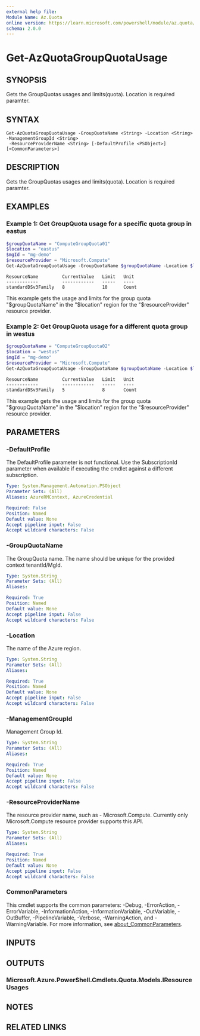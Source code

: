 ```yaml
---
external help file:
Module Name: Az.Quota
online version: https://learn.microsoft.com/powershell/module/az.quota/get-azquotagroupquotausage
schema: 2.0.0
---
```


# Get-AzQuotaGroupQuotaUsage

## SYNOPSIS
Gets the GroupQuotas usages and limits(quota).
Location is required paramter.

## SYNTAX

```
Get-AzQuotaGroupQuotaUsage -GroupQuotaName <String> -Location <String> -ManagementGroupId <String>
 -ResourceProviderName <String> [-DefaultProfile <PSObject>] [<CommonParameters>]
```

## DESCRIPTION
Gets the GroupQuotas usages and limits(quota).
Location is required paramter.

## EXAMPLES


### Example 1: Get GroupQuota usage for a specific quota group in eastus
```powershell
$groupQuotaName = "ComputeGroupQuota01"
$location = "eastus"
$mgId = "mg-demo"
$resourceProvider = "Microsoft.Compute"
Get-AzQuotaGroupQuotaUsage -GroupQuotaName $groupQuotaName -Location $location -ManagementGroupId $mgId -ResourceProviderName $resourceProvider
```

```output
ResourceName         CurrentValue   Limit   Unit
------------         ------------   -----   ----
standardDSv3Family   8              10      Count
```

This example gets the usage and limits for the group quota "$groupQuotaName" in the "$location" region for the "$resourceProvider" resource provider.

### Example 2: Get GroupQuota usage for a different quota group in westus
```powershell
$groupQuotaName = "ComputeGroupQuota02"
$location = "westus"
$mgId = "mg-demo"
$resourceProvider = "Microsoft.Compute"
Get-AzQuotaGroupQuotaUsage -GroupQuotaName $groupQuotaName -Location $location -ManagementGroupId $mgId -ResourceProviderName $resourceProvider
```

```output
ResourceName         CurrentValue   Limit   Unit
------------         ------------   -----   ----
standardDSv3Family   5              8       Count
```

This example gets the usage and limits for the group quota "$groupQuotaName" in the "$location" region for the "$resourceProvider" resource provider.

## PARAMETERS

### -DefaultProfile
The DefaultProfile parameter is not functional.
Use the SubscriptionId parameter when available if executing the cmdlet against a different subscription.

```yaml
Type: System.Management.Automation.PSObject
Parameter Sets: (All)
Aliases: AzureRMContext, AzureCredential

Required: False
Position: Named
Default value: None
Accept pipeline input: False
Accept wildcard characters: False
```

### -GroupQuotaName
The GroupQuota name.
The name should be unique for the provided context tenantId/MgId.

```yaml
Type: System.String
Parameter Sets: (All)
Aliases:

Required: True
Position: Named
Default value: None
Accept pipeline input: False
Accept wildcard characters: False
```

### -Location
The name of the Azure region.

```yaml
Type: System.String
Parameter Sets: (All)
Aliases:

Required: True
Position: Named
Default value: None
Accept pipeline input: False
Accept wildcard characters: False
```

### -ManagementGroupId
Management Group Id.

```yaml
Type: System.String
Parameter Sets: (All)
Aliases:

Required: True
Position: Named
Default value: None
Accept pipeline input: False
Accept wildcard characters: False
```

### -ResourceProviderName
The resource provider name, such as - Microsoft.Compute.
Currently only Microsoft.Compute resource provider supports this API.

```yaml
Type: System.String
Parameter Sets: (All)
Aliases:

Required: True
Position: Named
Default value: None
Accept pipeline input: False
Accept wildcard characters: False
```

### CommonParameters
This cmdlet supports the common parameters: -Debug, -ErrorAction, -ErrorVariable, -InformationAction, -InformationVariable, -OutVariable, -OutBuffer, -PipelineVariable, -Verbose, -WarningAction, and -WarningVariable. For more information, see [about_CommonParameters](http://go.microsoft.com/fwlink/?LinkID=113216).

## INPUTS

## OUTPUTS

### Microsoft.Azure.PowerShell.Cmdlets.Quota.Models.IResourceUsages

## NOTES

## RELATED LINKS


